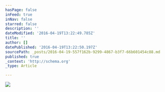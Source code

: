 ```yaml
---
hasPage: false
inFeed: true
inNav: false
starred: false
description: ''
dateModified: '2016-04-19T13:22:49.785Z'
title: ''
author: []
datePublished: '2016-04-19T13:22:50.197Z'
sourcePath: _posts/2016-04-19-557f162b-9299-4867-b3f7-66b601454c88.md
published: true
_context: 'http://schema.org'
_type: Article

---
```

![](https://the-grid-user-content.s3-us-west-2.amazonaws.com/1c85d252-0209-4fdc-a416-2eba3a7f6dd3.jpg)